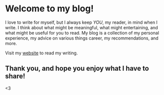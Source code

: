 
# Welcome to my blog!

I love to write for myself, but 
I always keep *YOU*, my reader, 
in mind when I write. 
I think about what might be 
meaningful, 
what might entertaining, 
and what might be useful for you 
to read. My blog is a collection of my personal experience, my advice on various things career,
 my recommendations, and more.

Visit my [website](www.rajiraj.com) 
to read my writing. 

## Thank you, and hope you enjoy what I have to share!

<3
